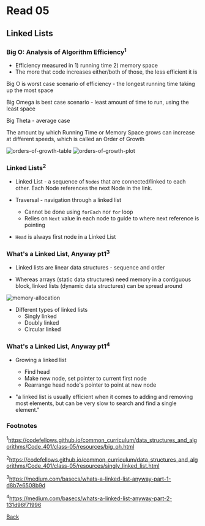 # Read 05

## Linked Lists

### Big O: Analysis of Algorithm Efficiency<sup>1</sup>

* Efficiency measured in 1) running time 2) memory space
* The more that code increases either/both of those, the less efficient it is

Big O is worst case scenario of efficiency - the longest running time taking up the most space

Big Omega is best case scenario - least amount of time to run, using the least space

Big Theta - average case

The amount by which Running Time or Memory Space grows can increase at different speeds, which is called an Order of Growth

![orders-of-growth-table](/img/orders-of-growth-table.png)
![orders-of-growth-plot](/img/orders-of-growth-plot.png)

### Linked Lists<sup>2</sup>

* Linked List - a sequence of `Nodes` that are connected/linked to each other. Each Node references the next Node in the link.

* Traversal - navigation through a linked list
  * Cannot be done using `forEach` nor `for` loop
  * Relies on `Next` value in each node to guide to where next reference is pointing

* `Head` is always first node in a Linked List

### What's a Linked List, Anyway pt1<sup>3</sup>

* Linked lists are linear data structures - sequence and order

* Whereas arrays (static data structures) need memory in a contiguous block, linked lists (dynamic data structures) can be spread around

![memory-allocation](/img/memory-allocation.png)

* Different types of linked lists
  * Singly linked
  * Doubly linked
  * Circular linked

### What's a Linked List, Anyway pt1<sup>4</sup>

* Growing a linked list
  * Find head
  * Make new node, set pointer to current first node
  * Rearrange head node's pointer to point at new node

* "a linked list is usually efficient when it comes to adding and removing most elements, but can be very slow to search and find a single element."

### Footnotes

<sup>1</sup>https://codefellows.github.io/common_curriculum/data_structures_and_algorithms/Code_401/class-05/resources/big_oh.html

<sup>2</sup>https://codefellows.github.io/common_curriculum/data_structures_and_algorithms/Code_401/class-05/resources/singly_linked_list.html

<sup>3</sup>https://medium.com/basecs/whats-a-linked-list-anyway-part-1-d8b7e6508b9d

<sup>4</sup>https://medium.com/basecs/whats-a-linked-list-anyway-part-2-131d96f71996

[Back](/reading-notes/401/401-TOC.html)